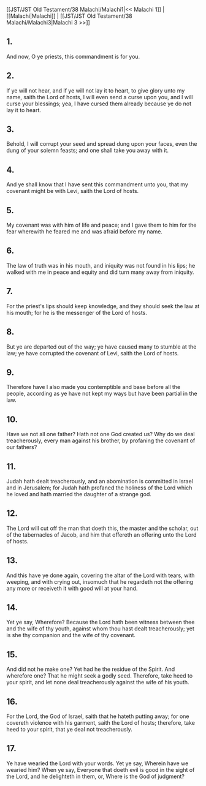 [[JST/JST Old Testament/38 Malachi/Malachi1|<< Malachi 1]] | [[Malachi|Malachi]] | [[JST/JST Old Testament/38 Malachi/Malachi3|Malachi 3 >>]]
## 1.
And now, O ye priests, this commandment is for you.
## 2.
If ye will not hear, and if ye will not lay it to heart, to give glory unto my name, saith the Lord of hosts, I will even send a curse upon you, and I will curse your blessings; yea, I have cursed them already because ye do not lay it to heart.
## 3.
Behold, I will corrupt your seed and spread dung upon your faces, even the dung of your solemn feasts; and one shall take you away with it.
## 4.
And ye shall know that I have sent this commandment unto you, that my covenant might be with Levi, saith the Lord of hosts.
## 5.
My covenant was with him of life and peace; and I gave them to him for the fear wherewith he feared me and was afraid before my name.
## 6.
The law of truth was in his mouth, and iniquity was not found in his lips; he walked with me in peace and equity and did turn many away from iniquity.
## 7.
For the priest\'s lips should keep knowledge, and they should seek the law at his mouth; for he is the messenger of the Lord of hosts.
## 8.
But ye are departed out of the way; ye have caused many to stumble at the law; ye have corrupted the covenant of Levi, saith the Lord of hosts.
## 9.
Therefore have I also made you contemptible and base before all the people, according as ye have not kept my ways but have been partial in the law.
## 10.
Have we not all one father? Hath not one God created us? Why do we deal treacherously, every man against his brother, by profaning the covenant of our fathers?
## 11.
Judah hath dealt treacherously, and an abomination is committed in Israel and in Jerusalem; for Judah hath profaned the holiness of the Lord which he loved and hath married the daughter of a strange god.
## 12.
The Lord will cut off the man that doeth this, the master and the scholar, out of the tabernacles of Jacob, and him that offereth an offering unto the Lord of hosts.
## 13.
And this have ye done again, covering the altar of the Lord with tears, with weeping, and with crying out, insomuch that he regardeth not the offering any more or receiveth it with good will at your hand.
## 14.
Yet ye say, Wherefore? Because the Lord hath been witness between thee and the wife of thy youth, against whom thou hast dealt treacherously; yet is she thy companion and the wife of thy covenant.
## 15.
And did not he make one? Yet had he the residue of the Spirit. And wherefore one? That he might seek a godly seed. Therefore, take heed to your spirit, and let none deal treacherously against the wife of his youth.
## 16.
For the Lord, the God of Israel, saith that he hateth putting away; for one covereth violence with his garment, saith the Lord of hosts; therefore, take heed to your spirit, that ye deal not treacherously.
## 17.
Ye have wearied the Lord with your words. Yet ye say, Wherein have we wearied him? When ye say, Everyone that doeth evil is good in the sight of the Lord, and he delighteth in them, or, Where is the God of judgment?

